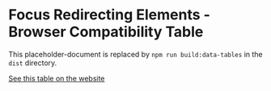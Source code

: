 
# Focus Redirecting Elements - Browser Compatibility Table

This placeholder-document is replaced by `npm run build:data-tables` in the `dist` directory.

[See this table on the website](http://allyjs.io/docs/data-tables/focusable.redirect.html)
